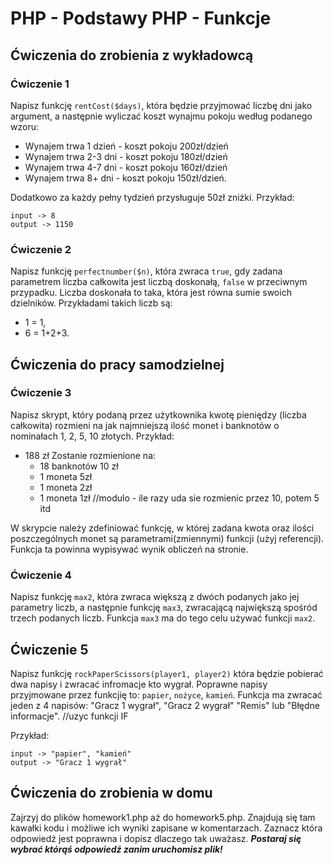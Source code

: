 # PHP - Podstawy PHP - Funkcje 

## Ćwiczenia do zrobienia z wykładowcą

### Ćwiczenie 1
Napisz funkcję ```rentCost($days)```, która będzie przyjmować liczbę dni jako argument, a następnie wyliczać koszt wynajmu pokoju według podanego wzoru:

- Wynajem trwa 1 dzień - koszt pokoju 200zł/dzień
- Wynajem trwa 2-3 dni - koszt pokoju 180zł/dzień
- Wynajem trwa 4-7 dni - koszt pokoju 160zł/dzień
- Wynajem trwa 8+ dni - koszt pokoju 150zł/dzień.
 
Dodatkowo za każdy pełny tydzień przysługuje 50zł zniżki. 
Przykład:
```
input -> 8
output -> 1150
```
### Ćwiczenie 2
Napisz funkcję ```perfectnumber($n)```, która zwraca ```true```, gdy zadana parametrem liczba całkowita jest liczbą doskonałą, ```false``` w przeciwnym przypadku.
Liczba doskonała to taka, która jest równa sumie swoich dzielników. Przykładami takich liczb są: 
* 1 = 1,
* 6 = 1+2+3.


## Ćwiczenia do pracy samodzielnej

### Ćwiczenie 3
Napisz skrypt, który podaną przez użytkownika kwotę pieniędzy (liczba całkowita) rozmieni na jak najmniejszą ilość monet i banknotów o nominałach 1, 2, 5, 10 złotych.
Przykład: 
* 188 zł Zostanie rozmienione na:
  * 18 banknotów 10 zł
  * 1 moneta 5zł
  * 1 moneta 2zł
  * 1 moneta 1zł       //modulo - ile razy uda sie rozmienic przez 10, potem 5 itd

W skrypcie należy zdefiniować funkcję, w której zadana kwota oraz ilości poszczególnych monet są parametrami(zmiennymi) funkcji (użyj referencji). Funkcja ta powinna wypisywać wynik obliczeń na stronie.

### Ćwiczenie 4
Napisz funkcję ``max2``, która zwraca większą z dwóch podanych jako jej parametry liczb, a następnie funkcję ``max3``, zwracającą największą spośród trzech podanych liczb. 
Funkcja ``max3`` ma do tego celu używać funkcji ``max2``.

## Ćwiczenie 5
Napisz funkcję ```rockPaperScissors(player1, player2)``` która będzie pobierać dwa napisy i zwracać infromacje kto wygrał. 
Poprawne napisy przyjmowane przez funkcjię to: `papier`, `nożyce`, `kamień`.
Funkcja ma zwracać jeden z 4 napisów: "Gracz 1 wygrał", "Gracz 2 wygrał" "Remis" lub "Błędne informacje". //uzyc funkcji IF

Przykład:

```
input -> "papier", "kamień"
output -> "Gracz 1 wygrał"
```

## Ćwiczenia do zrobienia w domu
Zajrzyj do plików homework1.php aż do homework5.php. Znajdują się tam kawałki kodu i możliwe ich wyniki zapisane w komentarzach. 
Zaznacz która odpowiedź jest poprawna i dopisz dlaczego tak uważasz.
***Postaraj się wybrać którąś odpowiedź zanim uruchomisz plik!***

